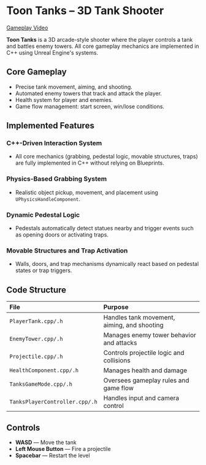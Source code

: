 # Toon Tanks – 3D Tank Shooter
[Gameplay Video](https://www.youtube.com/watch?v=kIzC08xY0xk)

**Toon Tanks** is a 3D arcade-style shooter where the player controls a tank and battles enemy towers. All core gameplay mechanics are implemented in C++ using Unreal Engine's systems.

## Core Gameplay
- Precise tank movement, aiming, and shooting.
- Automated enemy towers that track and attack the player.
- Health system for player and enemies.
- Game flow management: start screen, win/lose conditions.

## Implemented Features

### C++-Driven Interaction System
- All core mechanics (grabbing, pedestal logic, movable structures, traps) are fully implemented in C++ without relying on Blueprints.

### Physics-Based Grabbing System
- Realistic object pickup, movement, and placement using `UPhysicsHandleComponent`.

### Dynamic Pedestal Logic
- Pedestals automatically detect statues nearby and trigger events such as opening doors or activating traps.

### Movable Structures and Trap Activation
- Walls, doors, and trap mechanisms dynamically react based on pedestal states or trap triggers.

## Code Structure
| File | Purpose |
|:---|:---|
| `PlayerTank.cpp/.h` | Handles tank movement, aiming, and shooting |
| `EnemyTower.cpp/.h` | Manages enemy tower behavior and attacks |
| `Projectile.cpp/.h` | Controls projectile logic and collisions |
| `HealthComponent.cpp/.h` | Manages health and damage |
| `TanksGameMode.cpp/.h` | Oversees gameplay rules and game flow |
| `TanksPlayerController.cpp/.h` | Handles input and camera control |

## Controls
- **WASD** — Move the tank
- **Left Mouse Button** — Fire a projectile
- **Spacebar** — Restart the level
